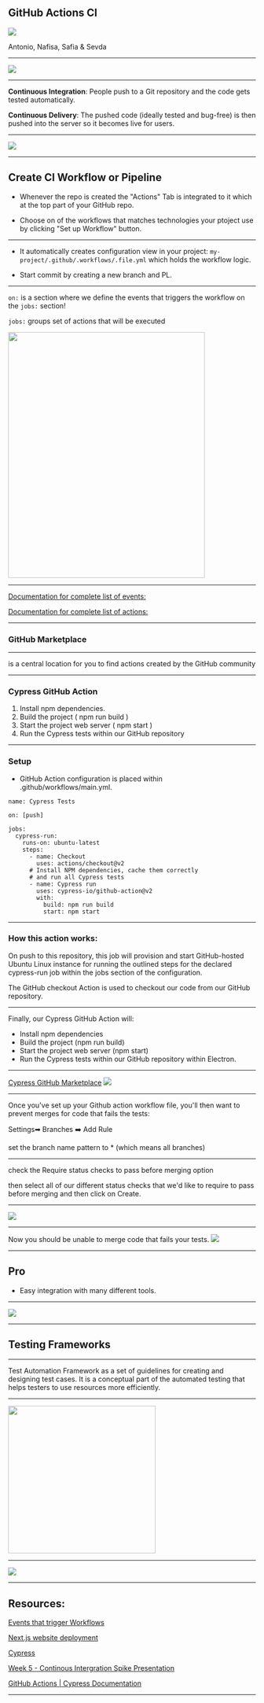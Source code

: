 ## GitHub Actions CI
![](https://media.giphy.com/media/l2R06WPHU4ae0H4LC/giphy.gif)

Antonio, Nafisa, Safia & Sevda

---

![](https://i.imgur.com/7xRytKH.png)

---


**Continuous Integration**: People push to a Git repository and the code gets tested automatically.

**Continuous Delivery**: The pushed code (ideally tested and bug-free) is then pushed into the server so it becomes live for users.

---

![](https://i.imgur.com/rLKO42b.png)

---

## Create CI Workflow or Pipeline

- Whenever the repo is created the "Actions" Tab is integrated to it which at the top part of your GitHub repo. 

- Choose on of the workflows that matches technologies your ptoject use by clicking "Set up Workflow" button.

---

- It automatically creates configuration view in your project: `my-project/.github/.workflows/.file.yml` which holds the workflow logic.

- Start commit by creating a new branch and PL. 

---

`on:` is a section where we define the events that triggers the workflow on the `jobs:` section!

`jobs:` groups set of actions that will be executed

<img src="https://i.imgur.com/HNIBqpj.png" alt="" width="400" height="500">

---

[Documentation for complete list of events: ](https://https://docs.github.com/en/actions/reference/events-that-trigger-workflows)

[Documentation for complete list of actions:](https://github.com/marketplace/actions/)

---

<!-- Safia -->
### GitHub Marketplace 
***
is a central location for you to find actions created by the GitHub community

---

### Cypress GitHub Action

1. Install npm dependencies.
2. Build the project ( npm run build )
3. Start the project web server ( npm start )
4. Run the Cypress tests within our GitHub repository

---

### Setup 
- GitHub Action configuration is placed within .github/workflows/main.yml.
```yaml=
name: Cypress Tests

on: [push]

jobs:
  cypress-run:
    runs-on: ubuntu-latest
    steps:
      - name: Checkout
        uses: actions/checkout@v2
      # Install NPM dependencies, cache them correctly
      # and run all Cypress tests
      - name: Cypress run
        uses: cypress-io/github-action@v2
        with:
          build: npm run build
          start: npm start
```

---

### How this action works:

On push to this repository, this job will provision and start GitHub-hosted Ubuntu Linux instance for running the outlined steps for the declared cypress-run job within the jobs section of the configuration.

The GitHub checkout Action is used to checkout our code from our GitHub repository.

---

Finally, our Cypress GitHub Action will:
- Install npm dependencies
- Build the project (npm run build)
- Start the project web server (npm start)
- Run the Cypress tests within our GitHub repository within Electron.

---

[Cypress GitHub Marketplace](https://github.com/marketplace/actions/cypress-io)
![](https://i.imgur.com/qHD51Qt.png)

---

<!-- Nafisa -->
Once you've set up your Github action workflow file, 
you'll then want to prevent merges for code that fails 
the tests:

Settings➡ Branches ➡️ Add Rule

set the branch name pattern to * (which means all branches)

---

check the Require status checks to pass before merging option

then select all of our different status checks that we'd like to require to pass before merging and then click on Create.

---

![](https://i.imgur.com/xJVh3Iy.png)

---

Now you should be unable to merge code that fails your tests.
![](https://i.imgur.com/XXgwNBQ.png)

---

## Pro

+ Easy integration with many different tools. 

---

![](https://i.imgur.com/fDjCcvl.png)

---

<!-- Antonio -->
## Testing Frameworks

---

Test Automation Framework as a set of guidelines for creating and designing test cases. It is a conceptual part of the automated testing that helps testers to use resources more efficiently.

---

<img src="https://i.imgur.com/iCa5T3Q.png" width="300px"/>

---

![](https://media.giphy.com/media/l4FAPaGGeB7D1LfIA/giphy.gif)

---

## Resources:

[Events that trigger Workflows](https://docs.github.com/en/actions/reference/events-that-trigger-workflows)

[Next.js website deployment](https://www.freecodecamp.org/news/how-to-use-github-actions-to-deploy-a-next-js-website-to-aws-s3/)

[Cypress](https://github.com/marketplace/actions/cypress-io)

[ Week 5 - Continous Intergration Spike Presentation](https://github.com/fac21/research/blob/main/week5/continuous-integration.md)

[GitHub Actions | Cypress Documentation ](https://docs.cypress.io/guides/continuous-integration/github-actions#Cypress-GitHub-Action)

---
